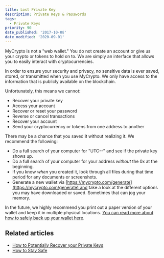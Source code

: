 ```yaml
---
title: Lost Private Key
description: Private Keys & Passwords
tags:
  - Private Keys
priority: 90
date_published: '2017-10-08'
date_modified: '2020-09-01'
---
```


MyCrypto is not a "web wallet." You do not create an account or give us your crypto or tokens to hold on to. We are simply an interface that allows you to easily interact with cryptocurrencies.

In order to ensure your security and privacy, no sensitive data is ever saved, stored, or transmitted when you use MyCrypto. We only have access to the information that is publicly available on the blockchain.

Unfortunately, this means we cannot:

* Recover your private key
* Access your account
* Recover or reset your password
* Reverse or cancel transactions
* Recover your account
* Send your cryptocurrency or tokens from one address to another

There may be a chance that you saved it without realizing it. We recommend the following:

* Do a full search of your computer for "UTC--" and see if the private key shows up. 
* Do a full search of your computer for your address *without* the 0x at the beginning.
* If you know *when* you created it, look through all files during that time period for any documents or screenshots.
* Generate a new wallet via [https://mycrypto.com/generate](https://mycrypto.com/generate) and take a look at the different options you may have downloaded or saved. Sometimes that can jog your memory.

In the future, we highly recommend you print out a paper version of your wallet and keep it in multiple physical locations. [You can read more about how to safely back up your wallet here](/how-to/backup-restore/how-to-save-back-up-your-wallet).

## Related articles

* [How to Potentially Recover your Private Keys](https://cointelegraph.com/news/how-to-recover-your-wallet-if-your-private-keys-are-lost)
* [How to Stay Safe](https://support.mycrypto.com/staying-safe)
